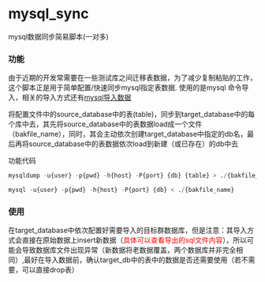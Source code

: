 # mysql_sync
mysql数据同步简易脚本(一对多)

### 功能
由于近期的开发常需要在一些测试库之间迁移表数据，为了减少复制粘贴的工作，这个脚本正是用于简单配置/快速同步mysql指定表数据. 使用的是<font colot="red">mysql 命令导入</font>，相关的导入方式还有[mysql导入数据](https://www.runoob.com/mysql/mysql-database-import.html)  

将配置文件中的source_database中的表(table)，同步到target_database中的每个库中去，其先将source_database中的表数据load成一个文件（bakfile_name），同时，其会主动依次创建target_database中指定的db名，最后再将source_database中的表数据依次load到新建（或已存在）的db中去

功能代码
```python
mysqldump -u{user} -p{pwd} -h{host} -P{port} {db} {table} > ./{bakfile_name}

mysql -u{user} -p{pwd} -h{host} -P{port} {db} < ./{bakfile_name}
```
### 使用
在target_database中依次配置好需要导入的目标群数据库，但是注意：其导入方式会直接在原始数据上insert新数据（<font color="red">具体可以查看导出的sql文件内容</font>），所以可能会导致数据库文件出现异常（新数据将老数据覆盖，两个数据库并非完全相同）,最好在导入数据前，确认target_db中的表中的数据是否还需要使用（若不需要，可以直接drop表）


